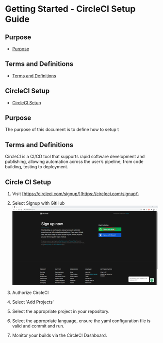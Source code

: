 ﻿# Getting Started - CircleCI Setup Guide

## Purpose
- [Purpose](#purpose)

## Terms and Definitions 
- [Terms and Definitions](#terms-and-definitions)

## CircleCI Setup 
- [CircleCI Setup](#CircleCI-Setup)


## Purpose
The purpose of this document is to define how to setup t

## Terms and Definitions
CircleCI is a CI/CD tool that supports rapid software development and publishing, allowing automation across the user’s pipeline, from code building, testing to deployment.

## Circle CI Setup

1. Visit [https://circleci.com/signup/](https://circleci.com/signup/)

2. Select Signup with GitHub ![SignUp with GitHub.](setup/img/CircleCI1.png)

3. Authorize CircleCI

4. Select 'Add Projects'

5. Select the appropriate project in your repository.

6. Select the appropriate language, ensure the yaml configuration file is valid and commit and run.

7. Monitor your builds via the CircleCI Dashboard. 
